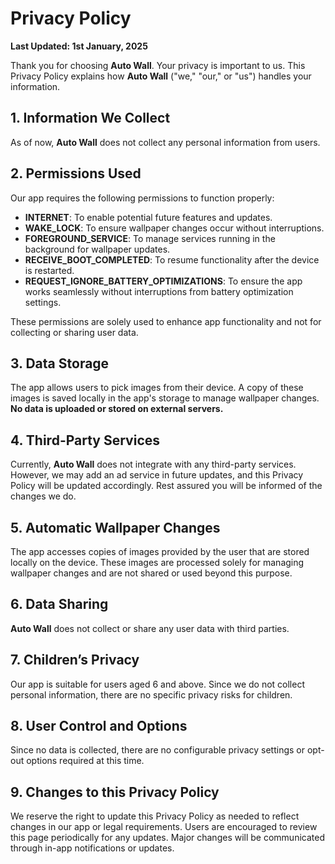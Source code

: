 # Privacy Policy

**Last Updated: 1st January, 2025**

Thank you for choosing **Auto Wall**. Your privacy is important to us. This Privacy Policy explains how **Auto Wall** ("we," "our," or "us") handles your information.

## 1. Information We Collect
As of now, **Auto Wall** does not collect any personal information from users.

## 2. Permissions Used
Our app requires the following permissions to function properly:

- **INTERNET**: To enable potential future features and updates.
- **WAKE_LOCK**: To ensure wallpaper changes occur without interruptions.
- **FOREGROUND_SERVICE**: To manage services running in the background for wallpaper updates.
- **RECEIVE_BOOT_COMPLETED**: To resume functionality after the device is restarted.
- **REQUEST_IGNORE_BATTERY_OPTIMIZATIONS**: To ensure the app works seamlessly without interruptions from battery optimization settings.

These permissions are solely used to enhance app functionality and not for collecting or sharing user data.

## 3. Data Storage
The app allows users to pick images from their device. A copy of these images is saved locally in the app's storage to manage wallpaper changes. **No data is uploaded or stored on external servers.**

## 4. Third-Party Services
Currently, **Auto Wall** does not integrate with any third-party services. However, we may add an ad service in future updates, and this Privacy Policy will be updated accordingly. Rest assured you will be informed of the changes we do.

## 5. Automatic Wallpaper Changes
The app accesses copies of images provided by the user that are stored locally on the device. These images are processed solely for managing wallpaper changes and are not shared or used beyond this purpose.

## 6. Data Sharing
**Auto Wall** does not collect or share any user data with third parties.

## 7. Children’s Privacy
Our app is suitable for users aged 6 and above. Since we do not collect personal information, there are no specific privacy risks for children.

## 8. User Control and Options
Since no data is collected, there are no configurable privacy settings or opt-out options required at this time.

## 9. Changes to this Privacy Policy
We reserve the right to update this Privacy Policy as needed to reflect changes in our app or legal requirements. Users are encouraged to review this page periodically for any updates. Major changes will be communicated through in-app notifications or updates.
